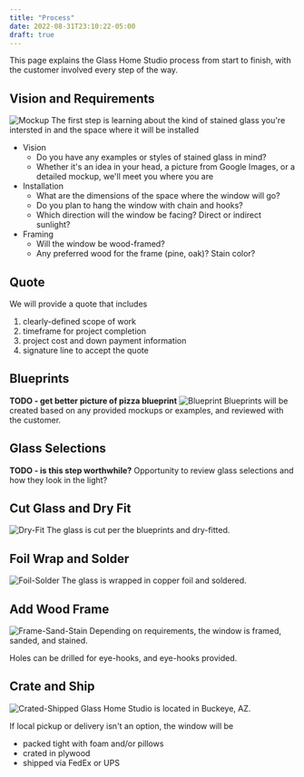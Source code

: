```yaml
---
title: "Process"
date: 2022-08-31T23:10:22-05:00
draft: true
---
```

This page explains the Glass Home Studio process from start to finish, with the customer involved every step of the way.  

## Vision and Requirements ##
![Mockup](/img/process/mockup.jpg 'Mockup')
The first step is learning about the kind of stained glass you're intersted in and the space where it will be installed
* Vision
  * Do you have any examples or styles of stained glass in mind?
  * Whether it's an idea in your head, a picture from Google Images, or a detailed mockup, we'll meet you where you are
* Installation
  * What are the dimensions of the space where the window will go?
  * Do you plan to hang the window with chain and hooks?
  * Which direction will the window be facing?  Direct or indirect sunlight?
* Framing
  * Will the window be wood-framed?  
  * Any preferred wood for the frame (pine, oak)?  Stain color?

## Quote ##
We will provide a quote that includes
1. clearly-defined scope of work
2. timeframe for project completion
3. project cost and down payment information
4. signature line to accept the quote

## Blueprints ##
**TODO - get better picture of pizza blueprint**
![Blueprint](/img/process/blueprint.jpg 'Blueprint')
Blueprints will be created based on any provided mockups or examples, and reviewed with the customer.

## Glass Selections ##
**TODO - is this step worthwhile?**
Opportunity to review glass selections and how they look in the light?

## Cut Glass and Dry Fit ##
![Dry-Fit](/img/process/dry-fit.jpg 'Dry-Fit')
The glass is cut per the blueprints and dry-fitted.

## Foil Wrap and Solder ##
![Foil-Solder](/img/process/foil-solder.png 'Foil-Solder')
The glass is wrapped in copper foil and soldered.

## Add Wood Frame ##
![Frame-Sand-Stain](/img/process/sand.jpg 'Frame-Sand-Stain')
Depending on requirements, the window is framed, sanded, and stained.  

Holes can be drilled for eye-hooks, and eye-hooks provided.

## Crate and Ship ##
![Crated-Shipped](/img/process/crate.jpg 'Crated-Shipped')
Glass Home Studio is located in Buckeye, AZ.  

If local pickup or delivery isn't an option, the window will be 
* packed tight with foam and/or pillows
* crated in plywood
* shipped via FedEx or UPS